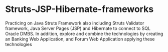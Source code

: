 # Struts-JSP-Hibernate-frameworks
Practicing on Java Struts Framework also including Struts Validator framework, Java Server Pages (JSP) and Hibernate to connect to SQL Oracle DMBS. In addition, explore and combine the technologies by creating an Banking Web Application, and Forum Web Application applying these technologies
